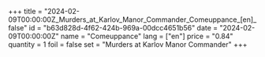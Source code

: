 +++
title = "2024-02-09T00:00:00Z_Murders_at_Karlov_Manor_Commander_Comeuppance_[en]_false"
id = "b63d828d-4f62-424b-969a-00dcc4651b56"
date = "2024-02-09T00:00:00Z"
name = "Comeuppance"
lang = ["en"]
price = "0.84"
quantity = 1
foil = false
set = "Murders at Karlov Manor Commander"
+++
